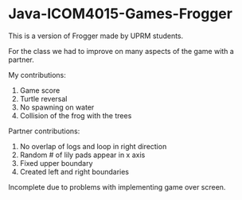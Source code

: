 # Java-ICOM4015-Games-Frogger

This is a version of Frogger made by UPRM students.

For the class we had to improve on many aspects of the game with a partner.

My contributions:
1. Game score
2. Turtle reversal
3. No spawning on water
4. Collision of the frog with the trees

Partner contributions:
1. No overlap of logs and loop in right direction
2. Random # of lily pads appear in x axis
3. Fixed upper boundary
4. Created left and right boundaries

Incomplete due to problems with implementing game over screen.
